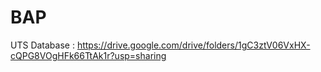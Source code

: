 # BAP
UTS
Database : 
https://drive.google.com/drive/folders/1gC3ztV06VxHX-cQPG8VOgHFk66TtAk1r?usp=sharing

